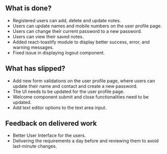 ## What is done?
- Registered users can add, delete and update notes.
- Users can update names and mobile numbers on the user profile page.
- Users can change their current password to a new password.
- Users can view their saved notes.
- Added react-toastify module to display better success, error, and warning messages.
- Fixed issue in displaying logout component.

## What has slipped?
- Add new form validations on the user profile page, where users can update their name and contact and create a new password.
- The UI needs to be updated for the user profile page.
- Welcome component submit and close functionalities need to be updated.
- Add text editor options to the text area input.

## Feedback on delivered work
- Better User Interface for the users.
- Delivering the requirements a day before and reviewing them to avoid last-minute changes.